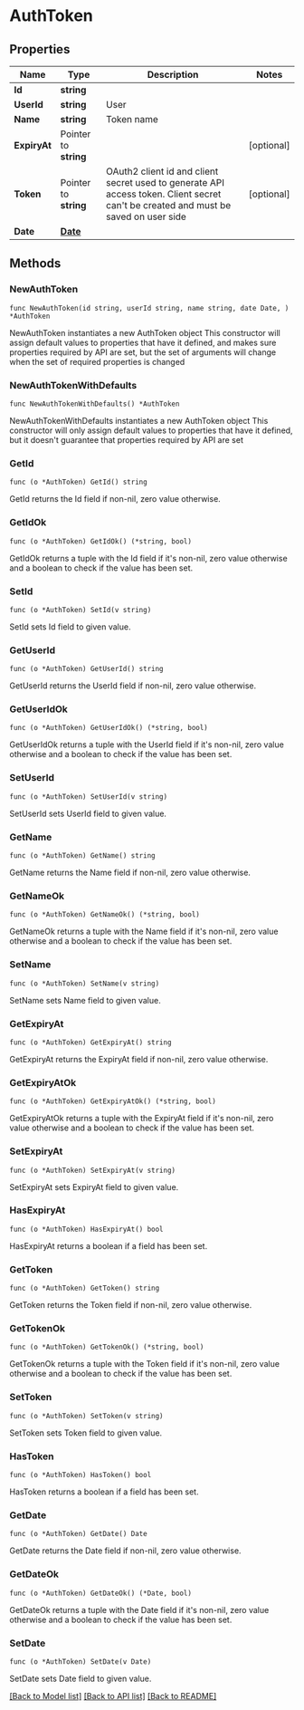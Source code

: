 # AuthToken

## Properties

Name | Type | Description | Notes
------------ | ------------- | ------------- | -------------
**Id** | **string** |  | 
**UserId** | **string** | User | 
**Name** | **string** | Token name | 
**ExpiryAt** | Pointer to **string** |  | [optional] 
**Token** | Pointer to **string** | OAuth2 client id and client secret used to generate API access token. Client secret can&#39;t be created and must be saved on user side | [optional] 
**Date** | [**Date**](Date.md) |  | 

## Methods

### NewAuthToken

`func NewAuthToken(id string, userId string, name string, date Date, ) *AuthToken`

NewAuthToken instantiates a new AuthToken object
This constructor will assign default values to properties that have it defined,
and makes sure properties required by API are set, but the set of arguments
will change when the set of required properties is changed

### NewAuthTokenWithDefaults

`func NewAuthTokenWithDefaults() *AuthToken`

NewAuthTokenWithDefaults instantiates a new AuthToken object
This constructor will only assign default values to properties that have it defined,
but it doesn't guarantee that properties required by API are set

### GetId

`func (o *AuthToken) GetId() string`

GetId returns the Id field if non-nil, zero value otherwise.

### GetIdOk

`func (o *AuthToken) GetIdOk() (*string, bool)`

GetIdOk returns a tuple with the Id field if it's non-nil, zero value otherwise
and a boolean to check if the value has been set.

### SetId

`func (o *AuthToken) SetId(v string)`

SetId sets Id field to given value.


### GetUserId

`func (o *AuthToken) GetUserId() string`

GetUserId returns the UserId field if non-nil, zero value otherwise.

### GetUserIdOk

`func (o *AuthToken) GetUserIdOk() (*string, bool)`

GetUserIdOk returns a tuple with the UserId field if it's non-nil, zero value otherwise
and a boolean to check if the value has been set.

### SetUserId

`func (o *AuthToken) SetUserId(v string)`

SetUserId sets UserId field to given value.


### GetName

`func (o *AuthToken) GetName() string`

GetName returns the Name field if non-nil, zero value otherwise.

### GetNameOk

`func (o *AuthToken) GetNameOk() (*string, bool)`

GetNameOk returns a tuple with the Name field if it's non-nil, zero value otherwise
and a boolean to check if the value has been set.

### SetName

`func (o *AuthToken) SetName(v string)`

SetName sets Name field to given value.


### GetExpiryAt

`func (o *AuthToken) GetExpiryAt() string`

GetExpiryAt returns the ExpiryAt field if non-nil, zero value otherwise.

### GetExpiryAtOk

`func (o *AuthToken) GetExpiryAtOk() (*string, bool)`

GetExpiryAtOk returns a tuple with the ExpiryAt field if it's non-nil, zero value otherwise
and a boolean to check if the value has been set.

### SetExpiryAt

`func (o *AuthToken) SetExpiryAt(v string)`

SetExpiryAt sets ExpiryAt field to given value.

### HasExpiryAt

`func (o *AuthToken) HasExpiryAt() bool`

HasExpiryAt returns a boolean if a field has been set.

### GetToken

`func (o *AuthToken) GetToken() string`

GetToken returns the Token field if non-nil, zero value otherwise.

### GetTokenOk

`func (o *AuthToken) GetTokenOk() (*string, bool)`

GetTokenOk returns a tuple with the Token field if it's non-nil, zero value otherwise
and a boolean to check if the value has been set.

### SetToken

`func (o *AuthToken) SetToken(v string)`

SetToken sets Token field to given value.

### HasToken

`func (o *AuthToken) HasToken() bool`

HasToken returns a boolean if a field has been set.

### GetDate

`func (o *AuthToken) GetDate() Date`

GetDate returns the Date field if non-nil, zero value otherwise.

### GetDateOk

`func (o *AuthToken) GetDateOk() (*Date, bool)`

GetDateOk returns a tuple with the Date field if it's non-nil, zero value otherwise
and a boolean to check if the value has been set.

### SetDate

`func (o *AuthToken) SetDate(v Date)`

SetDate sets Date field to given value.



[[Back to Model list]](../README.md#documentation-for-models) [[Back to API list]](../README.md#documentation-for-api-endpoints) [[Back to README]](../README.md)


